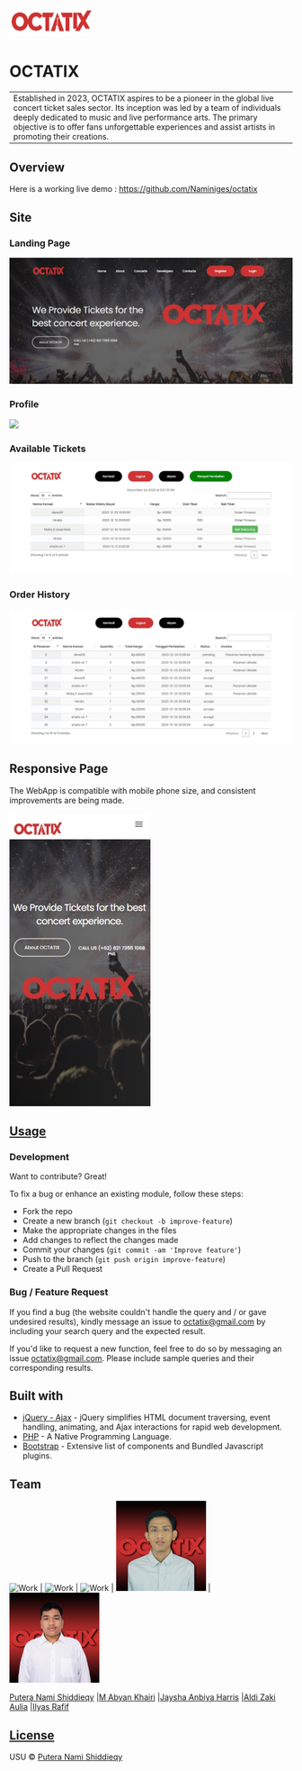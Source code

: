 # <img height="50px" width="150px" src="images/octatix-logo.png" alt="LogoTubes">
# OCTATIX
<table>
<tr>
<td>
  Established in 2023, OCTATIX aspires to be a pioneer in the global live concert ticket sales sector. Its inception was led by a team of individuals deeply dedicated to music and live performance arts. The primary objective is to offer fans unforgettable experiences and assist artists in promoting their creations.
</td>
</tr>
</table>


## Overview
Here is a working live demo :  https://github.com/Naminiges/octatix


## Site

### Landing Page

<img src="images/landpage.jpg" class="img-responsive" alt="landpage">

### Profile
![](https://iharsh234.github.io/WebApp/images/demo/demo_query.JPG)

### Available Tickets
<img src="images/availabletix.jpg" class="img-responsive" alt="availabletix">

### Order History
<img src="images/orderhistory.jpg" class="img-responsive" alt="orderhistory">

## Responsive Page
The WebApp is compatible with mobile phone size, and consistent improvements are being made.

<img src="images/respweb.jpg" class="img-responsive" alt="respweb">


## [Usage](https://iharsh234.github.io/WebApp/) 

### Development
Want to contribute? Great!

To fix a bug or enhance an existing module, follow these steps:

- Fork the repo
- Create a new branch (`git checkout -b improve-feature`)
- Make the appropriate changes in the files
- Add changes to reflect the changes made
- Commit your changes (`git commit -am 'Improve feature'`)
- Push to the branch (`git push origin improve-feature`)
- Create a Pull Request 

### Bug / Feature Request

If you find a bug (the website couldn't handle the query and / or gave undesired results), kindly message an issue to octatix@gmail.com by including your search query and the expected result.

If you'd like to request a new function, feel free to do so by messaging an issue octatix@gmail.com. Please include sample queries and their corresponding results.


## Built with 

- [jQuery - Ajax](http://www.w3schools.com/jquery/jquery_ref_ajax.asp) - jQuery simplifies HTML document traversing, event handling, animating, and Ajax interactions for rapid web development.
- [PHP](https://www.w3schools.com/php/) - A Native Programming Language.
- [Bootstrap](http://getbootstrap.com/) - Extensive list of components and  Bundled Javascript plugins.

## Team

<img src="images/nami-bg.png" class="img-responsive" alt="Work" style="width: 160px;"> | <img src="images/abyan-bg.png" class="img-responsive" alt="Work" style="width: 160px;"> | <img src="images/eja-bg.png" class="img-responsive" alt="Work" style="width: 160px;"> | <img src="images/zaki-bg.png" class="img-responsive" alt="Work" style="width: 160px;"> | <img src="images/ilyas-bg.png" class="img-responsive" alt="Work" style="width: 160px;">

[Putera Nami Shiddieqy](https://github.com/naminiges) |[M Abyan Khairi](https://github.com/naminiges) |[Jaysha Anbiya Harris](https://github.com/naminiges) |[Aldi Zaki Aulia](https://github.com/naminiges) |[Ilyas Rafif](https://github.com/naminiges)

## [License](https://github.com/iharsh234/WebApp/blob/master/LICENSE.md)

USU © [Putera Nami Shiddieqy](https://github.com/naminiges)

